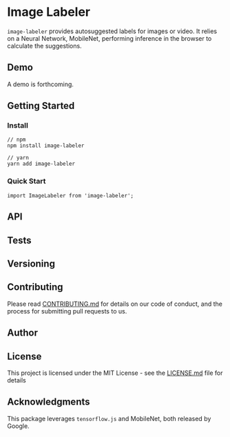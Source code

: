 # Image Labeler

`image-labeler` provides autosuggested labels for images or video. It relies on a Neural Network, MobileNet, performing inference in the browser to calculate the suggestions.

## Demo
A demo is forthcoming.

## Getting Started

### Install

```
// npm
npm install image-labeler

// yarn
yarn add image-labeler
```

### Quick Start

```
import ImageLabeler from 'image-labeler';

```

## API

## Tests

## Versioning

## Contributing

Please read [CONTRIBUTING.md](CONTRIBUTING.md) for details on our code of conduct, and the process for submitting pull requests to us.

## Author

## License

This project is licensed under the MIT License - see the [LICENSE.md](LICENSE.md) file for details

## Acknowledgments

This package leverages `tensorflow.js` and MobileNet, both released by Google.
